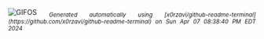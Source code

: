 <div align="justify">
<picture>
    <source media="(prefers-color-scheme: dark)" srcset="https://i.ibb.co/ynQjbq9/output-gif.gif">
    <source media="(prefers-color-scheme: light)" srcset="https://i.ibb.co/ynQjbq9/output-gif.gif">
    <img alt="GIFOS" src="https://i.ibb.co/ynQjbq9/output-gif.gif">
</picture>
<sub><i>Generated automatically using [x0rzavi/github-readme-terminal](https://github.com/x0rzavi/github-readme-terminal) on Sun Apr 07 08:38:40 PM EDT 2024</i></sub>
</div>

<!--  -->